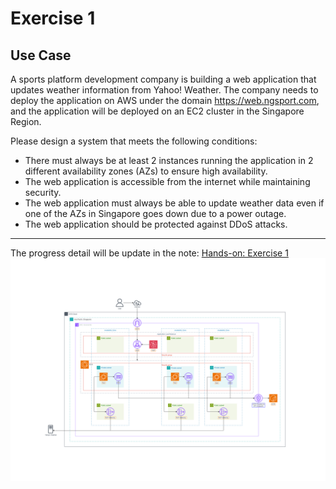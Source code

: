 # Exercise 1
## Use Case
A sports platform development company is building a web application that updates weather information from Yahoo! Weather.
The company needs to deploy the application on AWS under the domain https://web.ngsport.com, and the application will be deployed on an EC2 cluster in the Singapore Region.

Please design a system that meets the following conditions:
- There must always be at least 2 instances running the application in 2 different availability zones (AZs) to ensure high availability.
- The web application is accessible from the internet while maintaining security.
- The web application must always be able to update weather data even if one of the AZs in Singapore goes down due to a power outage.
- The web application should be protected against DDoS attacks.

---

The progress detail will be update in the note: [Hands-on: Exercise 1](https://duongnt.notion.site/Exercise-1-e32e33e461cb4020b95b92e1f03393fa)
![Excercise 1 Diagram](https://github.com/duongnt0712/AWS-Practice/blob/main/Exercise%201/Excercise%201%20Diagram.png)
